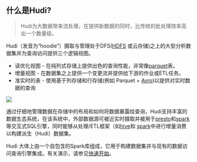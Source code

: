 ## 什么是Hudi?

> Hudi为大数据带来流处理，在提供新数据的同时，比传统的批处理效率高出一个数量级。

Hudi（发音为“hoodie”）摄取与管理处于DFS([HDFS](http://hadoop.apache.org/docs/stable/hadoop-project-dist/hadoop-hdfs/HdfsDesign.html) 或云存储)之上的大型分析数据集并为查询访问提供三个逻辑视图。

* 读优化视图 - 在纯列式存储上提供出色的查询性能，非常像[parquet](https://parquet.apache.org/)表。
* 增量视图 - 在数据集之上提供一个变更流并提供给下游的作业或ETL任务。
* 准实时的表 - 使用基于列存储和行存储(例如 Parquet + [Avro](http://avro.apache.org/docs/current/mr.html))以提供对实时数据的查询

![](http://hudi.apache.org/images/hudi_intro_1.png)

通过仔细地管理数据在存储中的布局和如何将数据暴露给查询，Hudi支持丰富的数据生态系统，在该系统中，外部数据源可被近实时摄取并被用于[presto](https://prestodb.io/)和[spark](https://spark.apache.org/sql/)等交互式SQL引擎，同时能够从处理/ETL框架（如[hive](https://hive.apache.org/)和 [spark](https://spark.apache.org/docs/latest/)中进行增量消费以构建派生（Hudi）数据集。

Hudi 大体上由一个自包含的Spark库组成，它用于构建数据集并与现有的数据访问查询引擎集成。有关演示，请参见[快速开始](http://hudi.apache.org/cn/quickstart.html)。

